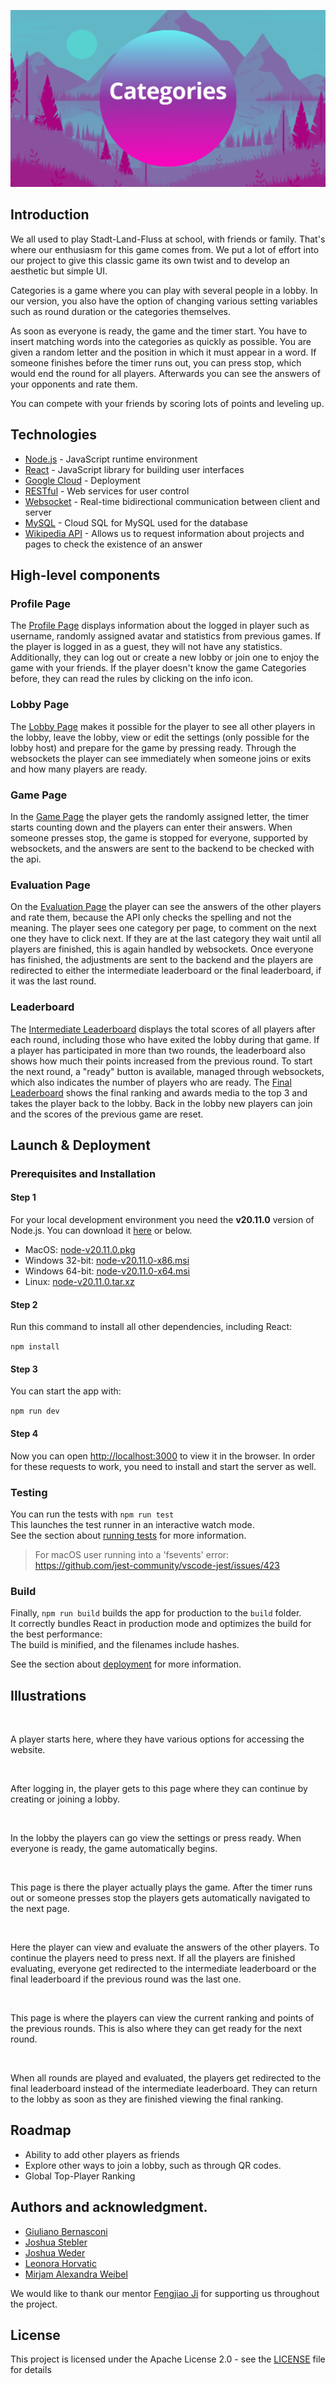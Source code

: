 <p>
    <img alt="" src="https://raw.githubusercontent.com/sopra-fs24-group-20/sopra-fs24-group-20-client/main/src/images/categories_logo.png" /><br/>
</p>

## Introduction 
We all used to play Stadt-Land-Fluss at school, with friends or family. That's where our enthusiasm for this game comes from.
We put a lot of effort into our project to give this classic game its own twist and to develop an aesthetic but simple UI.

Categories is a game where you can play with several people in a lobby. In our version, you also have the option of changing various setting variables such as round duration or the categories themselves.

As soon as everyone is ready, the game and the timer start. You have to insert matching words into the categories as quickly as possible. You are given a random letter and the position in which it must appear in a word.
If someone finishes before the timer runs out, you can press stop, which would end the round for all players.
Afterwards you can see the answers of your opponents and rate them.

You can compete with your friends by scoring lots of points and leveling up.

## Technologies
- [Node.js](https://nodejs.org/en/docs) - JavaScript runtime environment
- [React](https://react.dev/learn) - JavaScript library for building user interfaces
- [Google Cloud](https://cloud.google.com/appengine/docs/flexible) - Deployment
- [RESTful](https://restfulapi.net/) - Web services for user control
- [Websocket](https://spring.io/guides/gs/messaging-stomp-websocket/) -  Real-time bidirectional communication between client and server
- [MySQL](https://cloud.google.com/sql/docs/mysql) - Cloud SQL for MySQL used for the database
- [Wikipedia API](https://de.wikipedia.org/wiki/Wikipedia:Technik/Datenbank/API#Dokumentation_der_Funktionalit%C3%A4t) - Allows us to request information about projects and pages to check the existence of an answer

## High-level components
### Profile Page
The [Profile Page](https://github.com/sopra-fs24-group-20/sopra-fs24-group-20-client/blob/main/src/components/views/ProfilePage.tsx) displays information about the logged in player such as username, randomly assigned avatar and statistics from previous games. If the player is logged in as a guest, they will not have any statistics. Additionally, they can log out or create a new lobby or join one to enjoy the game with your friends. If the player doesn't know the game Categories before, they can read the rules by clicking on the info icon.
### Lobby Page
The [Lobby Page](https://github.com/sopra-fs24-group-20/sopra-fs24-group-20-client/blob/main/src/components/views/LobbyPage.tsx) makes it possible for the player to see all other players in the lobby, leave the lobby, view or edit the settings (only possible for the lobby host) and prepare for the game by pressing ready. Through the websockets the player can see immediately when someone joins or exits and how many players are ready.
### Game Page
In the [Game Page](https://github.com/sopra-fs24-group-20/sopra-fs24-group-20-client/blob/main/src/components/views/Game.tsx) the player gets the randomly assigned letter, the timer starts counting down and the players can enter their answers. When someone presses stop, the game is stopped for everyone, supported by websockets, and the answers are sent to the backend to be checked with the api.
### Evaluation Page
On the [Evaluation Page](https://github.com/sopra-fs24-group-20/sopra-fs24-group-20-client/blob/main/src/components/views/EvaluationScreen.tsx) the player can see the answers of the other players and rate them, because the API only checks the spelling and not the meaning. The player sees one category per page, to comment on the next one they have to click next. If they are at the last category they wait until all players are finished, this is again handled by websockets. Once everyone has finished, the adjustments are sent to the backend and the players are redirected to either the intermediate leaderboard or the final leaderboard, if it was the last round.
### Leaderboard
The [Intermediate Leaderboard](https://github.com/sopra-fs24-group-20/sopra-fs24-group-20-client/blob/main/src/components/views/Leader.tsx) displays the total scores of all players after each round, including those who have exited the lobby during that game. If a player has participated in more than two rounds, the leaderboard also shows how much their points increased from the previous round. To start the next round, a "ready" button is available, managed through websockets, which also indicates the number of players who are ready. The [Final Leaderboard](https://github.com/sopra-fs24-group-20/sopra-fs24-group-20-client/blob/main/src/components/views/FinalLeader.tsx) shows the final ranking and awards media to the top 3 and takes the player back to the lobby. Back in the lobby new players can join and the scores of the previous game are reset.

## Launch & Deployment
### Prerequisites and Installation
#### Step 1
For your local development environment you need the **v20.11.0** version of Node.js. You can download it [here](https://nodejs.org/download/release/v20.11.0/) or below.

- MacOS: [node-v20.11.0.pkg](https://nodejs.org/download/release/v20.11.0/node-v20.11.0.pkg)
- Windows 32-bit: [node-v20.11.0-x86.msi](https://nodejs.org/download/release/v20.11.0/node-v20.11.0-x86.msi)
- Windows 64-bit: [node-v20.11.0-x64.msi](https://nodejs.org/download/release/v20.11.0/node-v20.11.0-x64.msi)
- Linux: [node-v20.11.0.tar.xz](https://nodejs.org/dist/v20.11.0/node-v20.11.0.tar.xz)

#### Step 2

Run this command to install all other dependencies, including React:

```npm install```

#### Step 3

You can start the app with:

```npm run dev```

#### Step 4

Now you can open [http://localhost:3000](http://localhost:3000) to view it in the browser.
In order for these requests to work, you need to install and start the server as well.

### Testing
You can run the tests with `npm run test`\
This launches the test runner in an interactive watch mode.\
See the section about [running tests](https://facebook.github.io/create-react-app/docs/running-tests) for more information.

> For macOS user running into a 'fsevents' error: https://github.com/jest-community/vscode-jest/issues/423

### Build
Finally, `npm run build` builds the app for production to the `build` folder.<br>
It correctly bundles React in production mode and optimizes the build for the best performance:\
The build is minified, and the filenames include hashes.<br>

See the section about [deployment](https://facebook.github.io/create-react-app/docs/deployment) for more information.

## Illustrations
<p>
    <img alt="" src="https://raw.githubusercontent.com/sopra-fs24-group-20/sopra-fs24-group-20-client/main/src/images/start.png" /><br/>
</p>

A player starts here, where they have various options for accessing the website.

<p>
    <img alt="" src="https://raw.githubusercontent.com/sopra-fs24-group-20/sopra-fs24-group-20-client/main/src/images/profile.png" /><br/>
</p>

After logging in, the player gets to this page where they can continue by creating or joining a lobby.

<p>
    <img alt="" src="https://raw.githubusercontent.com/sopra-fs24-group-20/sopra-fs24-group-20-client/main/src/images/lobby.png" /><br/>
</p> 

In the lobby the players can go view the settings or press ready. When everyone is ready, the game automatically begins.

<p>
    <img alt="" src="https://raw.githubusercontent.com/sopra-fs24-group-20/sopra-fs24-group-20-client/main/src/images/game.png" /><br/>
</p> 

This page is there the player actually plays the game. After the timer runs out or someone presses stop the players gets automatically navigated to the next page.

<p>
    <img alt="" src="https://raw.githubusercontent.com/sopra-fs24-group-20/sopra-fs24-group-20-client/main/src/images/eval.png" /><br/>
</p> 

Here the player can view and evaluate the answers of the other players. To continue the players need to press next. If all the players are finished evaluating, everyone get redirected to the intermediate leaderboard or the final leaderboard if the previous round was the last one.

<p>
    <img alt="" src="https://raw.githubusercontent.com/sopra-fs24-group-20/sopra-fs24-group-20-client/main/src/images/interLeader.png" /><br/>
</p> 

This page is where the players can view the current ranking and points of the previous rounds. This is also where they can get ready for the next round.

<p>
    <img alt="" src="https://raw.githubusercontent.com/sopra-fs24-group-20/sopra-fs24-group-20-client/main/src/images/finalLeader.png" /><br/>
</p> 

When all rounds are played and evaluated, the players get redirected to the final leaderboard instead of the intermediate leaderboard. They can return to the lobby as soon as they are finished viewing the final ranking.

## Roadmap
- Ability to add other players as friends
- Explore other ways to join a lobby, such as through QR codes.
- Global Top-Player Ranking

## Authors and acknowledgment.
- [Giuliano Bernasconi](https://github.com/GiulianoBernasconi)
- [Joshua Stebler](https://github.com/Joshuastebler)
- [Joshua Weder](https://github.com/joswed)
- [Leonora Horvatic](https://github.com/LeoHorv)
- [Mirjam Alexandra Weibel](https://github.com/mirjamweibel)

We would like to thank our mentor [Fengjiao Ji](https://github.com/feji08) for supporting us throughout the project.

## License
This project is licensed under the Apache License 2.0 - see the [LICENSE](LICENSE) file for details
